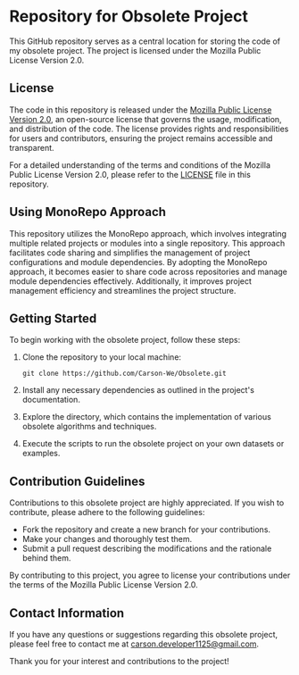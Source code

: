# Repository for Obsolete Project

This GitHub repository serves as a central location for storing the code of my obsolete project. The project is licensed under the Mozilla Public License Version 2.0.

## License

The code in this repository is released under the [Mozilla Public License Version 2.0](https://www.mozilla.org/en-US/MPL/2.0/), an open-source license that governs the usage, modification, and distribution of the code. The license provides rights and responsibilities for users and contributors, ensuring the project remains accessible and transparent.

For a detailed understanding of the terms and conditions of the Mozilla Public License Version 2.0, please refer to the [LICENSE](LICENSE) file in this repository.

## Using MonoRepo Approach

This repository utilizes the MonoRepo approach, which involves integrating multiple related projects or modules into a single repository. This approach facilitates code sharing and simplifies the management of project configurations and module dependencies. By adopting the MonoRepo approach, it becomes easier to share code across repositories and manage module dependencies effectively. Additionally, it improves project management efficiency and streamlines the project structure.

## Getting Started

To begin working with the obsolete project, follow these steps:

1. Clone the repository to your local machine:

   `
   git clone https://github.com/Carson-We/Obsolete.git
   `

2. Install any necessary dependencies as outlined in the project's documentation.

3. Explore the directory, which contains the implementation of various obsolete algorithms and techniques.

4. Execute the scripts to run the obsolete project on your own datasets or examples.

## Contribution Guidelines

Contributions to this obsolete project are highly appreciated. If you wish to contribute, please adhere to the following guidelines:

- Fork the repository and create a new branch for your contributions.
- Make your changes and thoroughly test them.
- Submit a pull request describing the modifications and the rationale behind them.

By contributing to this project, you agree to license your contributions under the terms of the Mozilla Public License Version 2.0.

## Contact Information

If you have any questions or suggestions regarding this obsolete project, please feel free to contact me at [carson.developer1125@gmail.com](mailto:carson.developer1125@gmail.com).

Thank you for your interest and contributions to the project!
